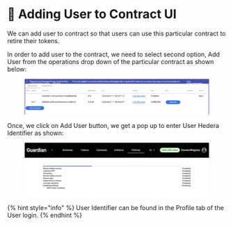 # 🧑 Adding User to Contract UI

We can add user to contract so that users can use this particular contract to retire their tokens.

In order to add user to the contract, we need to select second option, Add User from the operations drop down of the particular contract as shown below:

<figure><img src="../../../.gitbook/assets/image (19) (4).png" alt=""><figcaption></figcaption></figure>

Once, we click on Add User button, we get a pop up to enter User Hedera Identifier as shown:

<figure><img src="../../../.gitbook/assets/image (6) (4).png" alt=""><figcaption></figcaption></figure>

{% hint style="info" %}
User Identifier can be found in the Profile tab of the User login.
{% endhint %}

